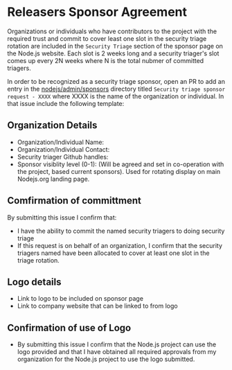 # Releasers Sponsor Agreement

Organizations or individuals who have contributors to the project with the
required trust and commit to cover least one slot in the
security triage rotation are included in the `Security Triage` section of
the sponsor page on the Node.js website. Each slot is 2 weeks long and
a security triager's slot comes up every 2N weeks where N is the total
nubmer of committed triagers.  

In order to be recognized as a security triage sponsor, open an PR to add an entry
in the [nodejs/admin/sponsors](https://github.com/nodejs/sponsors) directory titled
`Security triage sponsor request - XXXX` where XXXX is the name of the organization
or individual. In that issue include the following template:

## Organization Details

* Organization/Individual Name:
* Organization/Individual Contact: 
* Security triager Github handles: 
* Sponsor visiblity level (0-1):   (Will be agreed and set in co-operation with the project, based
  current sponsors). Used for rotating display on main Nodejs.org landing page.

## Comfirmation of committment

By submitting this issue I confirm that:

* I have the ability to commit the named security triagers to doing security triage
* If this request is on behalf of an organization, I confirm that the 
  security triagers named have been allocated to cover at least one slot in the
  triage rotation.

## Logo details

* Link to logo to be included on sponsor page
* Link to company website that can be linked to from logo

## Confirmation of use of Logo

*  By submitting this issue I confirm that the Node.js project can
   use the logo provided and that I have obtained all required
   approvals from my organization for the Node.js project to use
   the logo submitted.





